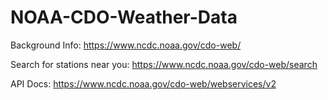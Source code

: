 # NOAA-CDO-Weather-Data

Background Info: https://www.ncdc.noaa.gov/cdo-web/

Search for stations near you: https://www.ncdc.noaa.gov/cdo-web/search

API Docs: https://www.ncdc.noaa.gov/cdo-web/webservices/v2
